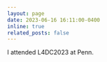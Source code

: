 ```yaml
---
layout: page
date: 2023-06-16 16:11:00-0400
inline: true
related_posts: false
---
```


I attended L4DC2023 at Penn.
